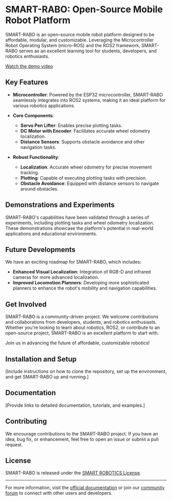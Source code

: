 # SMART-RABO: Open-Source Mobile Robot Platform

SMART-RABO is an open-source mobile robot platform designed to be affordable, modular, and customizable. Leveraging the Microcontroller Robot Operating System (micro-ROS) and the ROS2 framework, SMART-RABO serves as an excellent learning tool for students, developers, and robotics enthusiasts. 

[Watch the demo video](https://www.aparat.com/v/lceg321)

## **Key Features**

- **Microcontroller**: Powered by the ESP32 microcontroller, SMART-RABO seamlessly integrates into ROS2 systems, making it an ideal platform for various robotics applications.
  
- **Core Components**:
  - **Servo Pen Lifter**: Enables precise plotting tasks.
  - **DC Motor with Encoder**: Facilitates accurate wheel odometry localization.
  - **Distance Sensors**: Supports obstacle avoidance and other navigation tasks.

- **Robust Functionality**:
  - **Localization**: Accurate wheel odometry for precise movement tracking.
  - **Plotting**: Capable of executing plotting tasks with precision.
  - **Obstacle Avoidance**: Equipped with distance sensors to navigate around obstacles.

## **Demonstrations and Experiments**

SMART-RABO's capabilities have been validated through a series of experiments, including plotting tasks and wheel odometry localization. These demonstrations showcase the platform's potential in real-world applications and educational environments.

## **Future Developments**

We have an exciting roadmap for SMART-RABO, which includes:
- **Enhanced Visual Localization**: Integration of RGB-D and infrared cameras for more advanced localization.
- **Improved Locomotion Planners**: Developing more sophisticated planners to enhance the robot's mobility and navigation capabilities.

## **Get Involved**

SMART-RABO is a community-driven project. We welcome contributions and collaborations from developers, students, and robotics enthusiasts. Whether you're looking to learn about robotics, ROS2, or contribute to an open-source project, SMART-RABO is an excellent platform to start with.

Join us in advancing the future of affordable, customizable robotics!

## **Installation and Setup**

[Include instructions on how to clone the repository, set up the environment, and get SMART-RABO up and running.]

## **Documentation**

[Provide links to detailed documentation, tutorials, and examples.]

## **Contributing**

We encourage contributions to the SMART-RABO project. If you have an idea, bug fix, or enhancement, feel free to open an issue or submit a pull request.

## **License**

SMART-RABO is released under the [SMART ROBOTICS License](LICENSE). 

---

For more information, visit the [official documentation](https://robohooshmand.ir/) or join our [community forum](https://robohooshmand.ir/) to connect with other users and developers.

